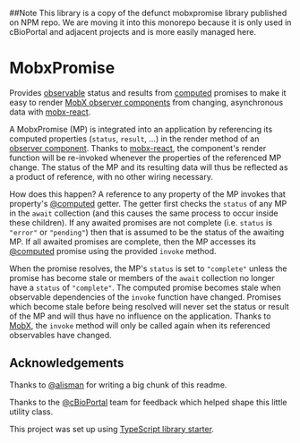 ##Note This library is a copy of the defunct mobxpromise library published on NPM repo. We are moving
it into this monorepo because it is only used in cBioPortal and adjacent projects and is more
easily managed here.

# MobxPromise

Provides
[observable](https://mobx.js.org/refguide/api.html)
status and results from
[computed](https://mobx.js.org/refguide/computed-decorator.html)
promises to make it easy to render
[MobX observer components](https://mobx.js.org/refguide/observer-component.html)
from changing, asynchronous data with
[mobx-react](https://github.com/mobxjs/mobx-react).

A MobxPromise (MP) is integrated into an application by referencing its
computed properties (`status`, `result`, ...) in the render method of an
[observer component](https://mobx.js.org/refguide/observer-component.html).
Thanks to
[mobx-react](https://github.com/mobxjs/mobx-react),
the component's render function will be re-invoked whenever the properties
of the referenced MP change. The status of the MP and its resulting data will
thus be reflected as a product of reference, with no other wiring necessary.

How does this happen? A reference to any property of the MP invokes that property's
[@computed](https://mobx.js.org/refguide/computed-decorator.html)
getter. The getter first checks the `status` of any MP in the `await` collection
(and this causes the same process to occur inside these children). If any awaited promises are
not complete (i.e. `status` is `"error"` or `"pending"`) then that is assumed to be the status
of the awaiting MP. If all awaited promises are complete, then the MP accesses its
[@computed](https://mobx.js.org/refguide/computed-decorator.html)
promise using the provided `invoke` method.

When the promise resolves, the MP's `status` is set to `"complete"` unless the promise
has become stale or members of the `await` collection no longer have a `status` of `"complete"`.
The computed promise becomes stale when observable dependencies of the `invoke` function have
changed. Promises which become stale before being resolved will never set the status or result
of the MP and will thus have no influence on the application. Thanks to
[MobX](https://github.com/mobxjs/mobx),
the `invoke` method will only be called again when its referenced observables have changed.


## Acknowledgements

Thanks to [@alisman](https://github.com/alisman) for writing a big chunk of this readme.

Thanks to the [@cBioPortal](https://github.com/cBioPortal) team for feedback which helped shape this little utility class.

This project was set up using [TypeScript library starter](https://github.com/alexjoverm/typescript-library-starter).